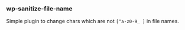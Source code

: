 ### wp-sanitize-file-name

Simple plugin to change chars which are not `[^a-z0-9_ ]` in file names.
